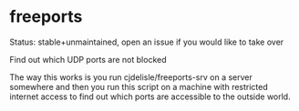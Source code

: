 # freeports

Status: stable+unmaintained, open an issue if you would like to take over

Find out which UDP ports are not blocked

The way this works is you run cjdelisle/freeports-srv on a server somewhere and
then you run this script on a machine with restricted internet access to find out
which ports are accessible to the outside world.
